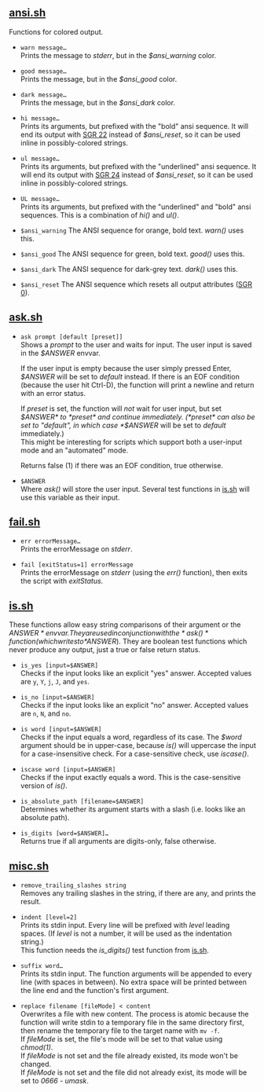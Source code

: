 ## [ansi.sh](ansi.sh)

Functions for colored output.

* `warn message…`  
	Prints the message to *stderr*, but in the *$ansi_warning* color.

* `good message…`  
	Prints the message, but in the *$ansi_good* color.

* `dark message…`  
	Prints the message, but in the *$ansi_dark* color.

* `hi message…`  
	Prints its arguments, but prefixed with the "bold" ansi sequence.
	It will end its output with [SGR 22](https://en.wikipedia.org/wiki/ANSI_escape_code#graphics) instead of *$ansi_reset*,
	so it can be used inline in possibly-colored strings.

* `ul message…`  
	Prints its arguments, but prefixed with the "underlined" ansi sequence.
	It will end its output with [SGR 24](https://en.wikipedia.org/wiki/ANSI_escape_code#graphics) instead of *$ansi_reset*,
	so it can be used inline in possibly-colored strings.

* `UL message…`  
	Prints its arguments, but prefixed with the "underlined" and "bold" ansi sequences.
	This is a combination of *hi()* and *ul()*.

* `$ansi_warning`
	The ANSI sequence for orange, bold text.
	*warn()* uses this.
* `$ansi_good`
	The ANSI sequence for green, bold text.
	*good()* uses this.
* `$ansi_dark`
	The ANSI sequence for dark-grey text.
	*dark()* uses this.
* `$ansi_reset`
	The ANSI sequence which resets all output attributes ([SGR 0](https://en.wikipedia.org/wiki/ANSI_escape_code#graphics)).


## [ask.sh](ask.sh)

* `ask prompt [default [preset]]`  
	Shows a *prompt* to the user and waits for input.
	The user input is saved in the *$ANSWER* envvar.
	
	If the user input is empty because the user simply pressed Enter,
	*$ANSWER* will be set to *default* instead.
	If there is an EOF condition (because the user hit Ctrl-D),
	the function will print a newline and return with an error status.
	
	If *preset* is set, the function will _not_ wait for user input,
	but set *$ANSWER* to *preset* and continue immediately.
	(*preset* can also be set to "default", in which case *$ANSWER*
	 will be set to *default* immediately.)  
	This might be interesting for scripts which support both a
	user-input mode and an "automated" mode.
	
	Returns false (1) if there was an EOF condition,
	true otherwise.

* `$ANSWER`  
	Where *ask()* will store the user input.
	Several test functions in [is.sh](is.sh) will use this variable as their input.


## [fail.sh](fail.sh)

* `err errorMessage…`  
	Prints the errorMessage on *stderr*.

* `fail [exitStatus=1] errorMessage`  
	Prints the errorMessage on *stderr* (using the *err()* function),
	then exits the script with *exitStatus*.


## [is.sh](is.sh)

These functions allow easy string comparisons of their argument or the *$ANSWER* envvar.
They are used in conjunction with the *ask()* function (which writes to *$ANSWER*).
They are boolean test functions which never produce any output, just a true or false return status.

* `is_yes [input=$ANSWER]`  
	Checks if the input looks like an explicit "yes" answer.
	Accepted values are `y`, `Y`, `j`, `J`, and `yes`.

* `is_no [input=$ANSWER]`  
	Checks if the input looks like an explicit "no" answer.
	Accepted values are `n`, `N`, and `no`.

* `is word [input=$ANSWER]`  
	Checks if the input equals a word, regardless of its case.
	The *$word* argument should be in upper-case, because *is()* will uppercase the input for a case-insensitive check.
	For a case-sensitive check, use *iscase()*.

* `iscase word [input=$ANSWER]`  
	Checks if the input exactly equals a word.
	This is the case-sensitive version of *is()*.

* `is_absolute_path [filename=$ANSWER]`  
 	Determines whether its argument starts with a slash (i.e. looks like an absolute path).

* `is_digits [word=$ANSWER]…`  
	Returns true if all arguments are digits-only, false otherwise.


## [misc.sh](misc.sh)

* `remove_trailing_slashes string`  
	Removes any trailing slashes in the string, if there are any,
	and prints the result.

* `indent [level=2]`  
	Prints its stdin input.
	Every line will be prefixed with *level* leading spaces.
	(If *level* is not a number, it will be used as the indentation string.)  
	This function needs the *is_digits()* test function from [is.sh](is.sh).

* `suffix word…`  
	Prints its stdin input.
	The function arguments will be appended to every line (with spaces in between).
	No extra space will be printed between the line end and the function's first argument.

* `replace filename [fileMode] < content`  
	Overwrites a file with new content.
	The process is atomic because the function will write stdin to a temporary file in the same directory first,
	then rename the temporary file to the target name with `mv -f`.  
	If *fileMode* is set, the file's mode will be set to that value using *chmod(1)*.  
	If *fileMode* is not set and the file already existed, its mode won't be changed.  
	If *fileMode* is not set and the file did not already exist, its mode will be set to *0666 - umask*.

